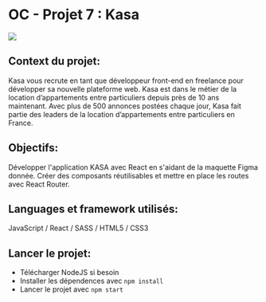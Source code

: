 # OC - Projet 7 : Kasa


![](/home/s15377/Documents/OpenClassrooms_Kasa/src/assets/img/logo_header.svg)

## Context du projet:
Kasa vous recrute en tant que développeur front-end en freelance pour développer sa nouvelle plateforme web. Kasa est dans le métier de la location d’appartements entre particuliers depuis près de 10 ans maintenant. Avec plus de 500 annonces postées chaque jour, Kasa fait partie des leaders de la location d’appartements entre particuliers en France.

## Objectifs:
Développer l'application KASA avec React en s'aidant de la maquette Figma donnée. Créer des composants réutilisables et mettre en place les routes avec React Router. 

## Languages et framework utilisés:
JavaScript / React / SASS / HTML5 / CSS3


## Lancer le projet:
- Télécharger NodeJS si besoin
- Installer les dépendences avec `npm install`
- Lancer le projet avec `npm start`